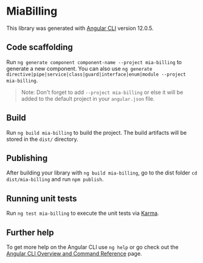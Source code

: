 # MiaBilling

This library was generated with [Angular CLI](https://github.com/angular/angular-cli) version 12.0.5.

## Code scaffolding

Run `ng generate component component-name --project mia-billing` to generate a new component. You can also use `ng generate directive|pipe|service|class|guard|interface|enum|module --project mia-billing`.
> Note: Don't forget to add `--project mia-billing` or else it will be added to the default project in your `angular.json` file. 

## Build

Run `ng build mia-billing` to build the project. The build artifacts will be stored in the `dist/` directory.

## Publishing

After building your library with `ng build mia-billing`, go to the dist folder `cd dist/mia-billing` and run `npm publish`.

## Running unit tests

Run `ng test mia-billing` to execute the unit tests via [Karma](https://karma-runner.github.io).

## Further help

To get more help on the Angular CLI use `ng help` or go check out the [Angular CLI Overview and Command Reference](https://angular.io/cli) page.
